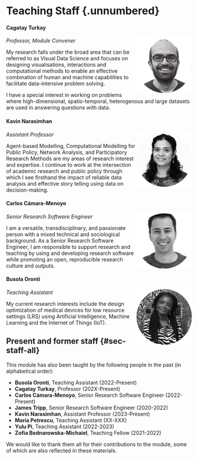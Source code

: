 # Teaching Staff {.unnumbered}

#### Cagatay Turkay

<img src="../../media/staff-cagatay.png" class="img-fluid" align="right" width="150"/> *Professor, Module Convener*

My research falls under the broad area that can be referred to as Visual Data Science and focuses on designing visualisations, interactions and computational methods to enable an effective combination of human and machine capabilities to facilitate data-intensive problem solving.

I have a special interest in working on problems where high-dimensional, spatio-temporal, heterogenous and large datasets are used in answering questions with data.

#### Kavin Narasimhan

<img src="../../media/staff-kavin.png" class="img-fluid" align="right" width="150"/> *Assistant Professor*

Agent-based Modelling, Computational Modelling for Public Policy, Network Analysis, and Participatory Research Methods are my areas of research interest and expertise. I continue to work at the intersection of academic research and public policy through which I see firsthand the impact of reliable data analysis and effective story telling using data on decision-making.

#### Carlos Cámara-Menoyo

<img src="../../media/staff-carlos.png" class="img-fluid" align="right" width="150"/> *Senior Research Software Engineer*

I am a versatile, transdisciplinary, and passionate person with a mixed technical and sociological background. As a Senior Research Software Engineer, I am responsible to support research and teaching by using and developing research software while promoting an open, reproducible research culture and outputs.

#### Busola Oronti

<img src="../../media/staff-busola.png" class="img-fluid" align="right" width="150"/> *Teaching Assistant*

My current research interests include the design optimization of medical devices for low resource settings (LRS) using Artificial Intelligence, Machine Learning and the Internet of Things (IoT).

## Present and former staff {#sec-staff-all}

This module has also been taught by the following people in the past (in alphabetical order):

-   **Busola Oronti**, Teaching Assistant (2022-Present)
-   **Cagatay Turkay**, Professor (202X-Present)
-   **Carlos Cámara-Menoyo**, Senior Research Software Engineer (2022-Present)
-   **James Tripp**, Senior Research Software Engineer (2020-2022)
-   **Kavin Narasimhan**, Assistant Professor (2023-Present)
-   **Maria Petrescu**, Teaching Assistant (XX-XXX)
-   **Yulu Pi**, Teaching Assistant (2022-2023)
-   **Zofia Bednarowska-Michaiel**, Teaching Fellow (2021-2022)

We would like to thank them all for their contributions to the module, some of which are also reflected in these materials.